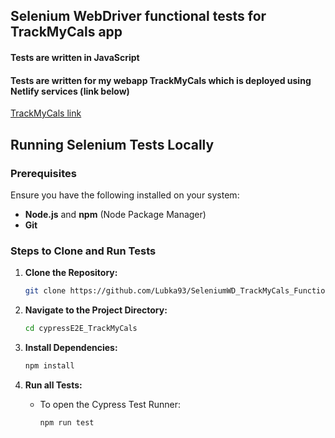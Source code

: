 ## Selenium WebDriver functional tests for TrackMyCals app

#### Tests are written in JavaScript
#### Tests are written for my webapp TrackMyCals which is deployed using Netlify services (link below)
[TrackMyCals link](https://trackmycals.netlify.app)

## Running Selenium Tests Locally

### Prerequisites
Ensure you have the following installed on your system:
- **Node.js** and **npm** (Node Package Manager)
- **Git**

### Steps to Clone and Run Tests

1. **Clone the Repository:**
    ```bash
    git clone https://github.com/Lubka93/SeleniumWD_TrackMyCals_Functional_testing.git
    ```

2. **Navigate to the Project Directory:**
    ```bash
    cd cypressE2E_TrackMyCals
    ```

3. **Install Dependencies:**
    ```bash
    npm install
    ```

4. **Run all Tests:**
    - To open the Cypress Test Runner:
        ```bash
        npm run test
        ```
 
